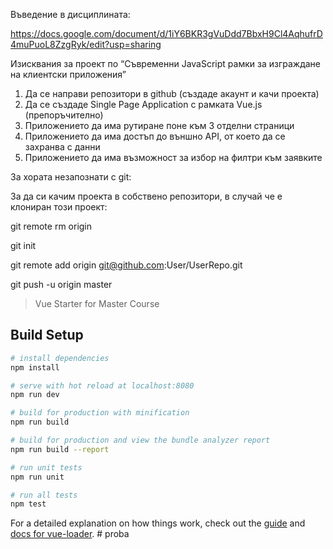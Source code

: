 Въведение в дисциплината:

https://docs.google.com/document/d/1iY6BKR3gVuDdd7BbxH9Cl4AqhufrD4muPuoL8ZzgRyk/edit?usp=sharing

Изисквания за проект по
  “Съвременни JavaScript рамки за изграждане на клиентски приложения”

  1. Да се направи репозитори в github (създаде акаунт и качи проекта)
  2. Да се създаде Single Page Application с рамката Vue.js (препоръчително)
  3. Приложението да има рутиране поне към 3 отделни страници
  4. Приложението да има достъп до външно API, от което да се захранва с данни
  5. Приложението да има възможност за избор на филтри към заявките



За хората незапознати с git:

За да си качим проекта в собствено репозитори, в случай че е клониран този проект:

git remote rm origin

git init

git remote add origin git@github.com:User/UserRepo.git

git push -u origin master


> Vue Starter for Master Course


## Build Setup

``` bash
# install dependencies
npm install

# serve with hot reload at localhost:8080
npm run dev

# build for production with minification
npm run build

# build for production and view the bundle analyzer report
npm run build --report

# run unit tests
npm run unit

# run all tests
npm test
```

For a detailed explanation on how things work, check out the [guide](http://vuejs-templates.github.io/webpack/) and [docs for vue-loader](http://vuejs.github.io/vue-loader).
#   p r o b a  
 